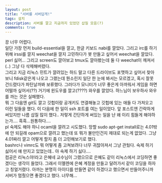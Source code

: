 ```yaml
---
layout: post
title: "서버를 서버답게!"
tags: 설치
description: 서버를 깔고 지금까지 있었던 삽질 모음(?)
comments: true
---
```

끙 너무 어렵다.<br>
일단 가장 먼저 build-essential을 깔고, 한글 키보드 nabi를 깔았다. 그리고 irc를 하기 위해 irssi를 깔지 weechat을 깔지 고민하다가 봇 만들고 싶어서 weechat을 깔았다. perl 싫어... 그리고 screen도 깔아보고 tmux도 깔아봤는데 둘 다 weechat이 깨져서(..) 그냥 다 삭제해버렸다.<br>
그리고 지금 리눅스 민트가 깔려있는 하드 말고 다른 드라이브도 포맷하고 싶어서 찾아보니 fdisk같은게 나오고 그랬는데 뭔소린지 일단 한 눈에 봐서는 모르겠고, 혹시 잘못 건드렸다가 파탄날까봐 보류했다. 그러다가 모니터가 너무 좋은게 아까워서 게임을 하면 어떨까 싶어서(??) 거기에 윈도우를 깔고(????) 와우를 깔았다. 하느님이 보우하사 와우를 까는 것은 실패했다.<br>
뭐 그 다음엔 git도 깔고 깃헙이랑 공개키도 연결해놓고 깃헙에 있는 애들 다 가져오고 이런 일들을 했다. 이 다음에 한 일이 ssh 포트를 여는 일이었다. 앞 포스트엔 간략하게 써있지만 나름 삽질 많이 했다.. 저렇게 간단하게 써있는 일을 난 왜 이리 힘들게 해야하는가.... 흑흑...원통하다....<br>
pl 숙제도 해야 하니 ocaml을 깔려고 시도했다. 망할 sudo apt-get install로는 4.01밖에 안 되길래 opam으로 깔려고 했는데 또 뭐가 불만인건지 제대로 되는게 없었다. 그냥 4.01짜리 깔고 어떻게 할지 좀 더 고민해보기로 했다.<br>
bashrc나 vimrc도 뭐 어떻게 좀 고쳐보려다 너무 귀찮아져서 그냥 관뒀다. 숙제 하기 싫어서 얘 만지고 있었는데.. 아 숙제 하기 싫다....<br>
컴공은 리눅스야!라고 은혜네 교수님이 그랬으므로 은혜도 같이 리눅스에서 코딩하면 좋겠다는 생각이 들었다. 그래서 이멜렌에 은혜 계정을 만들고 달려가서 같이 코딩을 하자고 칭얼거렸다. 아까는 분명히 아이디를 만들면 같이 하겠다고 했으면서 만들어주니까 서버가 멈췄으면 좋겠다고 했다. 너무해...
